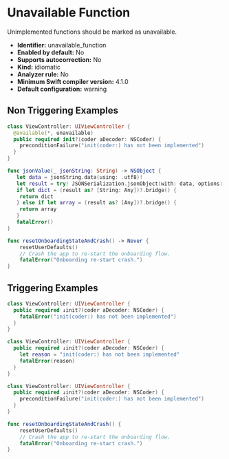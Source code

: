 # Unavailable Function

Unimplemented functions should be marked as unavailable.

* **Identifier:** unavailable_function
* **Enabled by default:** No
* **Supports autocorrection:** No
* **Kind:** idiomatic
* **Analyzer rule:** No
* **Minimum Swift compiler version:** 4.1.0
* **Default configuration:** warning

## Non Triggering Examples

```swift
class ViewController: UIViewController {
  @available(*, unavailable)
  public required init?(coder aDecoder: NSCoder) {
    preconditionFailure("init(coder:) has not been implemented")
  }
}
```

```swift
func jsonValue(_ jsonString: String) -> NSObject {
   let data = jsonString.data(using: .utf8)!
   let result = try! JSONSerialization.jsonObject(with: data, options: [])
   if let dict = (result as? [String: Any])?.bridge() {
    return dict
   } else if let array = (result as? [Any])?.bridge() {
    return array
   }
   fatalError()
}
```

```swift
func resetOnboardingStateAndCrash() -> Never {
    resetUserDefaults()
    // Crash the app to re-start the onboarding flow.
    fatalError("Onboarding re-start crash.")
}
```

## Triggering Examples

```swift
class ViewController: UIViewController {
  public required ↓init?(coder aDecoder: NSCoder) {
    fatalError("init(coder:) has not been implemented")
  }
}
```

```swift
class ViewController: UIViewController {
  public required ↓init?(coder aDecoder: NSCoder) {
    let reason = "init(coder:) has not been implemented"
    fatalError(reason)
  }
}
```

```swift
class ViewController: UIViewController {
  public required ↓init?(coder aDecoder: NSCoder) {
    preconditionFailure("init(coder:) has not been implemented")
  }
}
```

```swift
func resetOnboardingStateAndCrash() {
    resetUserDefaults()
    // Crash the app to re-start the onboarding flow.
    fatalError("Onboarding re-start crash.")
}
```